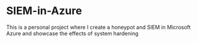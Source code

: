 # SIEM-in-Azure
This is a personal project where I create a honeypot and SIEM in Microsoft Azure and showcase the effects of system hardening 
